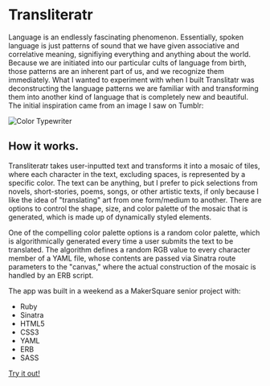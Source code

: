 Transliteratr
=============

Language is an endlessly fascinating phenomenon.  Essentially, spoken language is just patterns of sound that we have given associative and correlative meaning, signifiying everything and anything about the world.  Because we are initiated into our particular cults of language from birth, those patterns are an inherent part of us, and we recognize them immediately.  What I wanted to experiment with when I built Translitatr was deconstructing the language patterns we are familiar with and transforming them into another kind of language that is completely new and beautiful.  The initial inspiration came from an image I saw on Tumblr:

![ Color Typewriter ](http://media.boingboing.net/wp-content/uploads/2012/01/7145_6693148987_9ec3bdbed0_o.jpg)

How it works.
-------------

Transliteratr takes user-inputted text and transforms it into a mosaic of tiles, where each character in the text, excluding spaces, is represented by a specific color.  The text can be anything, but I prefer to pick selections from novels, short-stories, poems, songs, or other artistic texts, if only because I like the idea of "translating" art from one form/medium to another.  There are options to control the shape, size, and color palette of the mosaic that is generated, which is made up of dynamically styled elements.

One of the compelling color palette options is a random color palette, which is algorithmically generated every time a user submits the text to be translated. The algorithm defines a random RGB value to every character member of a YAML file, whose contents are passed via Sinatra route parameters to the "canvas," where the actual construction of the mosaic is handled by an ERB script.

The app was built in a weekend as a MakerSquare senior project with:

 * Ruby
 * Sinatra
 * HTML5
 * CSS3
 * YAML
 * ERB
 * SASS

[Try it out!](http://transliteratr.herokuapp.com/)